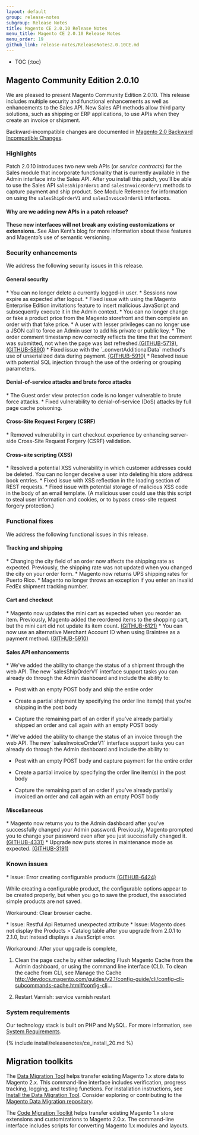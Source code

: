 ```yaml
---
layout: default
group: release-notes
subgroup: Release Notes
title: Magento CE 2.0.10 Release Notes
menu_title: Magento CE 2.0.10 Release Notes
menu_order: 19
github_link: release-notes/ReleaseNotes2.0.10CE.md
---
```

*	TOC
{:toc}


## Magento Community Edition 2.0.10
We are pleased to present Magento Community Edition 2.0.10. This release includes multiple security and functional enhancements as well as enhancements to the Sales API. New Sales API methods allow third party solutions, such as shipping or ERP applications, to use APIs when they create an invoice or shipment. 



Backward-incompatible changes are documented in <a href="{{ page.baseurl }}release-notes/changes_2.0.html" target="_blank">Magento 2.0 Backward Incompatible Changes</a>.


### Highlights
Patch 2.0.10 introduces two new web APIs (or <i>service contracts</i>) for the Sales module that incorporate functionality that is currently available in the Admin interface into the Sales API. After you install this patch, you’ll be able to use the Sales API `salesShipOrderV1` and `salesInvoiceOrderV1` methods to capture payment and ship product. See Module Reference for information on using the `salesShipOrderV1` and `salesInvoiceOrderV1` interfaces. 

#### Why are we adding new APIs in a patch release?

**These new interfaces will not break any existing customizations or extensions.**  See Alan Kent’s blog for more information about these features and Magento’s use of semantic versioning. 




### Security enhancements

We address the following security issues in this release. 

#### General security 


<!--- 57811 -->* You can no longer delete a currently logged-in user. 

<!--- 56930 -->* Sessions now expire as expected after logout.

<!--- 57582/1488 -->* Fixed issue with using the Magento Enterprise Edition invitations feature to insert malicious JavaScript and subsequently execute it in the Admin context.


<!--- 57566/1533-->* You can no longer change or fake a product price from the Magento storefront and then complete an order with that fake price. 


<!--- 56902 -->* A user with lesser privileges can no longer use a JSON call to force an Admin user to add his private or public key.

<!--- 56700 -->* The order comment timestamp now correctly reflects the time that the comment was submitted, not when the page was last refreshed.<a href="https://github.com/magento/magento2/issues/5719" target="_blank">(GITHUB-5719)</a>, <a href="https://github.com/magento/magento2/issues/5890" target="_blank">(GITHUB-5890)</a>


<!--- 56851 -->* Fixed issue with the `_convertAdditionalData` method's use of unserialized data during payment. <a href="https://github.com/magento/magento2/issues/5910" target="_blank">(GITHUB-5910)</a>


<!--- 56542/1480 -->* Resolved issue with potential SQL injection through the use of the ordering or grouping parameters.


#### Denial-of-service attacks and brute force attacks

<!--- 57464 -->* The Guest order view protection code is no longer vulnerable to brute force attacks. 

<!--- 57303 -->* Fixed vulnerability to denial-of-service (DoS) attacks by full page cache poisoning. 


#### Cross-Site Request Forgery  (CSRF)

<!--- 45757 -->* Removed vulnerability in cart checkout experience by enhancing server-side Cross-Site Request Forgery (CSRF) validation.



#### Cross-site scripting  (XSS)

<!--- 57580/1433 -->* Resolved a potential XSS vulnerability in which customer addresses could be deleted. You can no longer deceive a user into deleting his store address book entries.

<!--- 57803/1539 -->* Fixed issue with XSS reflection in the loading section of REST requests.


<!--- 57363 -->*  Fixed issue with potential storage of malicious XSS code in the body of an email template. (A malicious user could use this this script to steal user information and cookies, or to bypass cross-site request forgery protection.)



### Functional fixes

We address the following functional issues in this release.




#### Tracking and shipping 

<!--- 57098 -->* Changing the city field of an order now affects the shipping rate as expected. Previously, the shipping rate was not updated when you changed the city on your order form. 

<!--- 56908 -->* Magento now returns UPS shipping rates for Puerto Rico.

<!--- 57461 -->* Magento no longer throws an exception if you enter an invalid FedEx shipment tracking number.



#### Cart and checkout

<!--- 56953 -->* Magento now updates the mini cart as expected when you reorder an item. Previously, Magento added the reordered items to the shopping cart, but the mini cart did not update its item count. <a href="https://github.com/magento/magento2/issues/6121" target="_blank">(GITHUB-6121)</a>

 
<!--- 56911 -->* You can now use an alternative Merchant Account ID when using Braintree as a payment method. <a href="https://github.com/magento/magento2/issues/5910" target="_blank">(GITHUB-5910)</a>


#### Sales API enhancements

<!--- 56429 -->*  We've added the ability to change the status of a shipment through the web API.  The new `salesShipOrderV1` interface support tasks you can already do through the Admin dashboard and include the ability to:  

* Post with an empty POST body and ship the entire order

* Create a partial shipment by specifying the order line item(s) that you're shipping in the post body

* Capture the remaining part of an order if you’ve already partially shipped an order and call again with an empty POST body



<!--- 56428 -->*  We've added the ability to change the status of an invoice through the web API.  The new `salesInvoiceOrderV1` interface support tasks you can already do through the Admin dashboard and include the ability to:  

* Post with an empty POST body and capture payment for the entire order

* Create a partial invoice by specifying the order line item(s) in the post body

* Capture the remaining part of an order if you’ve already partially invoiced an order and call again with an empty POST body




#### Miscellaneous


<!--- 57065 -->* Magento now returns you to the Admin dashboard after you've successfully changed your Admin password. Previously, Magento prompted you to change your password even after you just successfully changed it. <a href="https://github.com/magento/magento2/issues/4331" target="_blank">(GITHUB-4331)</a>

<!--- 57579 -->* Upgrade now puts stores in maintenance mode as expected. <a href="https://github.com/magento/magento2/issues/3191" target="_blank">(GITHUB-3191)</a>



<!--- Omitted (can't be reproduced or won't fix) 57800 (CLONES: 58314, 58798, 58695, 58883) (CANNOT REPRO: 53971, 53431) (INTERNAL ONLY: 58674, 58816, 558874, 56759, 58167, 57879, 57577, 57568, 57294, 57546), 57303, 55862, 52239, 58626, 58625, 58666, 58933, 58923 (WONT FIX: 58671-->

### Known issues


<!--- 58017 -->* Issue: Error creating configurable products <a href="https://github.com/magento/magento2/issues/6424" target="_blank">(GITHUB-6424)</a>

While creating a configurable product, the configurable options appear to be created properly, but when you go to save the product, the associated simple products are not saved.


Workaround: Clear browser cache. 



<!--- 56853 -->* Issue: Restful Api Returned unexpected attribute



<!--- 54618 -->* Issue: Magento does not display the Products > Catalog table after you upgrade from 2.0.1 to 2.1.0, but instead displays a JavaScript error. 

Workaround: After your upgrade is complete, 

1. Clean the page cache by either selecting Flush Magento Cache from the Admin dashboard, or using the command line interface (CLI). To clean the cache from CLI, see Manage the Cache  http://devdocs.magento.com/guides/v2.1/config-guide/cli/config-cli-subcommands-cache.html#config-cli...

2. Restart Varnish: service varnish restart




### System requirements
Our technology stack is built on PHP and MySQL. For more information, see
<a href="{{ page.baseurl }}install-gde/system-requirements.html" target="_blank">System Requirements</a>.

{% include install/releasenotes/ce_install_20.md %}


## Migration toolkits
The <a href="{{ page.baseurl }}migration/migration-migrate.html" target="_blank">Data Migration Tool</a> helps transfer existing Magento 1.x store data to Magento 2.x. This command-line interface includes verification, progress tracking, logging, and testing functions. For installation instructions, see  <a href="{{ page.baseurl }}migration/migration-tool-install.html" target="_blank">Install the Data Migration Tool</a>. Consider exploring or contributing to the <a href="https://github.com/magento/data-migration-tool" target="_blank"> Magento Data Migration repository</a>.

The <a href="https://github.com/magento/code-migration" target="_blank">Code Migration Toolkit</a> helps transfer existing Magento 1.x store extensions and customizations to Magento 2.0.x. The command-line interface includes scripts for converting Magento 1.x modules and layouts.
